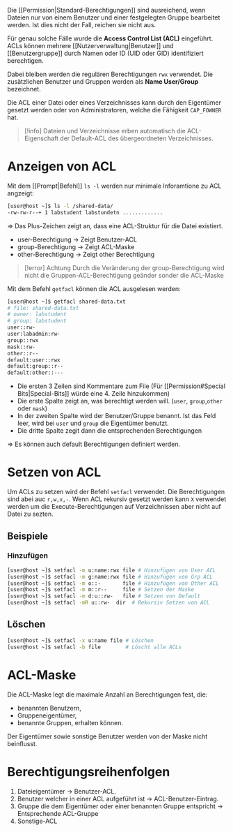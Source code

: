 Die [[Permission|Standard-Berechtigungen]] sind ausreichend, wenn Dateien nur von einem Benutzer und einer festgelegten Gruppe bearbeitet werden.
Ist dies nicht der Fall, reichen sie nicht aus.

Für genau solche Fälle wurde die **Access Control List (ACL)** eingeführt.
ACLs können mehrere [[Nutzerverwaltung|Benutzer]] und [[Benutzergruppe]] durch Namen oder ID (UID oder GID) identifiziert berechtigen.

Dabei bleiben werden die regulären Berechtigungen `rwx` verwendet. Die zusätzlichen Benutzer und Gruppen werden als **Name User/Group** bezeichnet.

Die ACL einer Datei oder eines Verzeichnisses kann durch den Eigentümer gesetzt werden oder von Administratoren, welche die Fähigkeit `CAP_FOWNER` hat.

>[!info]
>Dateien und Verzeichnisse erben automatisch die ACL-Eigenschaft der Default-ACL des übergeordneten Verzeichnisses.


# Anzeigen von ACL
Mit dem [[Prompt|Befehl]] `ls -l` werden nur minimale Inforamtione zu ACL angzeigt:
```bash
[user@host ~]$ ls -l /shared-data/
-rw-rw-r--+ 1 labstudent labstundetn .............
```
=> Das Plus-Zeichen zeigt an, dass eine ACL-Struktur für die Datei existiert.
- user-Berechtigung -> Zeigt Benutzer-ACL
- group-Berechtigung -> Zeigt ACL-Maske
- other-Berechtigung -> Zeigt other Berechtigung
>[!error] Achtung
>Durch die Veränderung der group-Berechtigung wird nicht die Gruppen-ACL-Berechtigung geänder sonder die ACL-Maske


Mit dem Befehl `getfacl` können die ACL ausgelesen werden:
```bash
[user@host ~]$ getfacl shared-data.txt
# file: shared-data.txt
# owner: labstudent
# group: labstudent
user::rw-
user:labadmin:rw-
group::rwx
mask::rw-
other::r--
default:user::rwx
default:group::r--
default:other::---
```

- Die ersten 3 Zeilen sind Kommentare zum File (Für [[Permission#Special Bits|Special-Bits]] würde eine 4. Zeile hinzukommen)
- Die erste Spalte zeigt an, was berechtigt werden will. (`user`, `group`,`other` oder `mask`)
- In der zweiten Spalte wird der Benutzer/Gruppe benannt. Ist das Feld leer, wird bei `user` und `group` die Eigentümer benutzt.
- Die dritte Spalte zegit dann die entsprechenden Berechtigungen

=> Es können auch default Berechtigungen definiert werden.

# Setzen von ACL
Um ACLs zu setzen wird der Befehl `setfacl` verwendet. Die Berechtigungen sind abei auc `r,w,x,-`. Wenn ACL rekursiv gesetzt werden kann `X` verwendet werden um die Execute-Berechtigungen auf Verzeichnissen aber nicht auf Datei zu sezten.

## Beispiele
### Hinzufügen
```bash
[user@host ~]$ setfacl -m u:name:rwx file # Hinzufügen von User ACL
[user@host ~]$ setfacl -m g:name:rwx file # Hinzufügen von Grp ACL
[user@host ~]$ setfacl -m o::-       file # Hinzufügen von Other ACL
[user@host ~]$ setfacl -m m::r--     file # Setzen der Maske
[user@host ~]$ setfacl -m d:u::rw-   file # Setzen von Default
[user@host ~]$ setfacl -mR u::rw-  dir  # Rekursiv Setzen von ACL
```

## Löschen
```bash
[user@host ~]$ setfacl -x u:name file # Löschen
[user@host ~]$ setfacl -b file        # Löscht alle ACLs
```

# ACL-Maske
Die ACL-Maske legt die maximale Anzahl an Berechtigungen fest, die:
- benannten Benutzern,
- Gruppeneigentümer,
- benannte Gruppen,
erhalten können.

Der Eigentümer sowie sonstige Benutzer werden von der Maske nicht beinflusst.


# Berechtigungsreihenfolgen
1. Dateieigentümer -> Benutzer-ACL.
2. Benutzer welcher in einer ACL aufgeführt ist -> ACL-Benutzer-Eintrag.
3. Gruppe die dem Eigentümer oder einer benannten Gruppe entspricht -> Entsprechende ACL-Gruppe
4. Sonstige-ACL